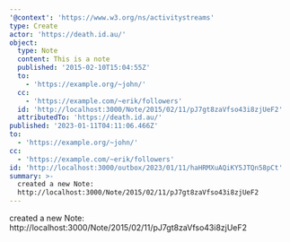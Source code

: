 ```yaml
---
'@context': 'https://www.w3.org/ns/activitystreams'
type: Create
actor: 'https://death.id.au/'
object:
  type: Note
  content: This is a note
  published: '2015-02-10T15:04:55Z'
  to:
    - 'https://example.org/~john/'
  cc:
    - 'https://example.com/~erik/followers'
  id: 'http://localhost:3000/Note/2015/02/11/pJ7gt8zaVfso43i8zjUeF2'
  attributedTo: 'https://death.id.au/'
published: '2023-01-11T04:11:06.466Z'
to:
  - 'https://example.org/~john/'
cc:
  - 'https://example.com/~erik/followers'
id: 'http://localhost:3000/outbox/2023/01/11/haHRMXuAQiKY5JTQn58pCt'
summary: >-
  created a new Note:
  http://localhost:3000/Note/2015/02/11/pJ7gt8zaVfso43i8zjUeF2
---
```

created a new Note: http://localhost:3000/Note/2015/02/11/pJ7gt8zaVfso43i8zjUeF2
